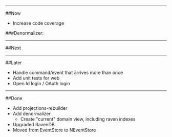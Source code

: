 -------------------------------------------
##Now
* Increase code coverage

###Denormalizer:

-------------------------------------------
##Next

-------------------------------------------
##Later
* Handle command/event that arrives more than once
* Add unit tests for web
* Open Id login / OAuth login

-------------------------------------------

##Done
* Add projections-rebuilder
* Add denormalizer
	- Create "current" domain view, including raven indexes
* Upgraded RavenDB
* Moved from EventStore to NEventStore
